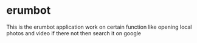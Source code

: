 # erumbot
This is the erumbot application work on certain function like opening local photos and video if there not then search it on google
